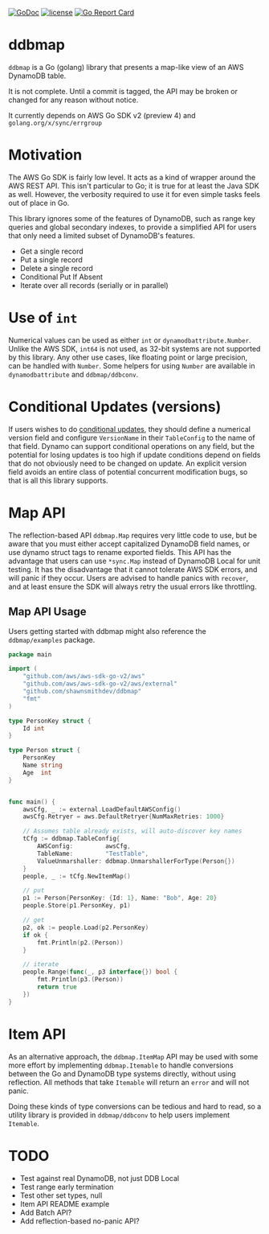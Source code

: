 [![GoDoc](https://godoc.org/github.com/shawnsmithdev/ddbmap?status.png)](https://godoc.org/github.com/shawnsmithdev/ddbmap)
[![license](http://img.shields.io/badge/license-MIT-red.svg?style=flat)](https://raw.githubusercontent.com/shawnsmithdev/ddbmap/master/LICENSE)
[![Go Report Card](https://goreportcard.com/badge/github.com/shawnsmithdev/ddbmap)](https://goreportcard.com/report/github.com/shawnsmithdev/ddbmap)

# ddbmap
`ddbmap` is a Go (golang) library that presents a map-like view of an AWS DynamoDB table.

It is not complete. Until a commit is tagged, the API may be broken or changed for any reason without notice.

It currently depends on AWS Go SDK v2 (preview 4) and `golang.org/x/sync/errgroup`

# Motivation
The AWS Go SDK is fairly low level. It acts as a kind of wrapper around the AWS REST API.
This isn't particular to Go; it is true for at least the Java SDK as well. However, the verbosity required to use it
for even simple tasks feels out of place in Go.

This library ignores some of the features of DynamoDB, such as range key queries and global secondary indexes,
to provide a simplified API for users that only need a limited subset of DynamoDB's features.

* Get a single record
* Put a single record
* Delete a single record
* Conditional Put If Absent
* Iterate over all records (serially or in parallel)

# Use of `int`

Numerical values can be used as either `int` or `dynamodbattribute.Number`.
Unlike the AWS SDK, `int64` is not used, as 32-bit systems are not supported by this library.
Any other use cases, like floating point or large precision, can be handled with `Number`.
Some helpers for using `Number` are available in `dynamodbattribute` and `ddbmap/ddbconv`.

# Conditional Updates (versions)
If users wishes to do
[conditional updates](https://docs.aws.amazon.com/amazondynamodb/latest/developerguide/WorkingWithItems.html#WorkingWithItems.ConditionalUpdate),
they should define a numerical version field and configure `VersionName` in their `TableConfig` to the name of that
field. Dynamo can support conditional operations on any field, but the potential for losing updates is too high if
update conditions depend on fields that do not obviously need to be changed on update. An explicit version field avoids
an entire class of potential concurrent modification bugs, so that is all this library supports.

# Map API
The reflection-based API `ddbmap.Map` requires very little code to use, but be aware that
you must either accept capitalized DynamoDB field names, or use dynamo struct tags to rename exported fields.
This API has the advantage that users can use `*sync.Map` instead of DynamoDB Local for unit testing.
It has the disadvantage that it cannot tolerate AWS SDK errors, and will panic if they occur. Users are advised to
handle panics with `recover`, and at least ensure the SDK will always retry the usual errors like throttling.

Map API Usage
-------------
Users getting started with ddbmap might also reference the `ddbmap/examples` package.

```go
package main

import (
    "github.com/aws/aws-sdk-go-v2/aws"
    "github.com/aws/aws-sdk-go-v2/aws/external"
    "github.com/shawnsmithdev/ddbmap"
    "fmt"
)

type PersonKey struct {
    Id int
}

type Person struct {
    PersonKey
    Name string
    Age  int
}


func main() {
    awsCfg, _ := external.LoadDefaultAWSConfig()
    awsCfg.Retryer = aws.DefaultRetryer{NumMaxRetries: 1000}

    // Assumes table already exists, will auto-discover key names
    tCfg := ddbmap.TableConfig{
        AWSConfig:         awsCfg,
        TableName:         "TestTable",
        ValueUnmarshaller: ddbmap.UnmarshallerForType(Person{})
    }
    people, _ := tCfg.NewItemMap()

    // put
    p1 := Person{PersonKey: {Id: 1}, Name: "Bob", Age: 20}
    people.Store(p1.PersonKey, p1)

    // get
    p2, ok := people.Load(p2.PersonKey)
    if ok {
        fmt.Println(p2.(Person))
    }

    // iterate
    people.Range(func(_, p3 interface{}) bool {
        fmt.Println(p3.(Person))
        return true
    })
}
```

# Item API
As an alternative approach, the `ddbmap.ItemMap` API may be used with some more effort by implementing `ddbmap.Itemable`
to handle conversions between the Go and DynamoDB type systems directly, without using reflection.
All methods that take `Itemable` will return an `error` and will not panic.

Doing these kinds of type conversions can be tedious and hard to read, so a utility library is provided
in `ddbmap/ddbconv` to help users implement `Itemable`.

# TODO
* Test against real DynamoDB, not just DDB Local
* Test range early termination
* Test other set types, null
* Item API README example
* Add Batch API?
* Add reflection-based no-panic API?

